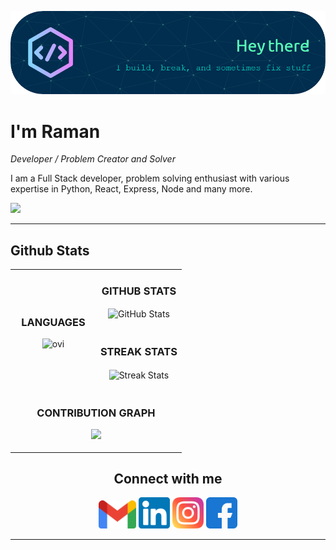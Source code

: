 ![banner](./assets/images/github-header-image.png)

# I'm Raman
*Developer / Problem Creator and Solver*

I am a Full Stack developer, problem solving enthusiast with various expertise in Python, React, Express, Node and many more.

[![](https://visitcount.itsvg.in/api?id=Raman-Shakya&icon=0&color=0)](https://visitcount.itsvg.in)

---

## Github Stats

<table width="100%">
    <tr>
        <td rowspan=3>
        <h3 align="center"><strong>LANGUAGES</strong></h3>
        <p align="center">
            <img src="https://github-readme-stats.vercel.app/api/top-langs?username=Raman-Shakya&show_icons=true&locale=en&layout=pie&bg_color=0,00233c,012d4e&title_color=5affb7&text_color=ffffff" alt="ovi" />
        </p>
        </td>
    </tr>
    <tr>
        <td width="40%">
        <h3 align="center"><strong>GITHUB STATS</strong></h3>
        <p align="center">
            <img align="center" src="https://github-readme-stats.vercel.app/api?username=Raman-Shakya&count_private=true&show_icons=true&theme=nightowl&bg_color=0,012d4e,00233c&title_color=5affb7&text_color=ffffff&rank_icon=github&hide=prs,issues,contribs&show=reviews,prs_merged,prs_merged_percentage" alt="GitHub Stats" />
        </p>
        </td>
    </tr>
    <tr>
        <td width="50%">
        <h3 align="center"><strong>STREAK STATS</strong></h3>
        <p align="center">
            <img align="center" src="https://streak-stats.demolab.com?user=Raman-Shakya&theme=nightowl&background=0,012d4e,00233c&fire=5affb7&ring=5affb7&sideNums=ffffff&sideLabels=ffffff&dates=c56a90&currStreakNum=ffffff" alt="Streak Stats" />
        </p>
        </td>
    </tr>
    <tr>
        <td colspan=2>
        <h3 align="center"><strong>CONTRIBUTION GRAPH</strong></h3>
        <p align="center">
            <img src="https://github-readme-activity-graph.vercel.app/graph?username=Raman-Shakya&bg_color=012d4e&&color=5affb7&line=c56a90&point=ffeb95&area=false&hide_border=false" />
        </p>
        </td>
    </tr>
</table>

<h2 align="center">Connect with me</h2>
<div align="center" >
    <a href="mailto:raman.gwarko15@gmail.com"><img height="45px" src="./assets/images/socials/mail.png"></a>
    <a href="https://www.linkedin.com/in/raman-shakya-58a419247/"><img height="50px" src="./assets\images\socials\linkedin.png"></a>
    <a href="https://www.instagram.com/raman.shak07/"><img height="50px" src="./assets/images/socials/instagram.png"></a>
    <a href="https://www.facebook.com/raman.shakya.39501/"><img height="50px" src="./assets/images/socials/facebook.png"></a>
</div>

---